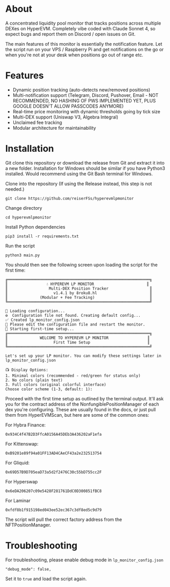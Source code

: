 # About
A concentrated liquidity pool monitor that tracks positions across multiple DEXes on HyperEVM. Completely vibe coded with Claude Sonnet 4, so expect bugs and report them on Discord / open issues on Git.

The main features of this monitor is essentially the notification feature. Let the script run on your VPS / Raspberry Pi and get notifications on the go or when you're not at your desk when positions go out of range etc.

# Features
- Dynamic position tracking (auto-detects new/removed positions)
- Multi-notification support (Telegram, Discord, Pushover, Email - NOT RECOMMENDED, NO HASHING OF PWS IMPLEMENTED YET, PLUS GOOGLE DOESN'T ALLOW PASSCODES ANYMORE)
- Real-time price monitoring with dynamic thresholds going by tick size
- Multi-DEX support (Uniswap V3, Algebra Integral)
- Unclaimed fee tracking
- Modular architecture for maintainability

# Installation
Git clone this repository or download the release from Git and extract it into a new folder. Installation for Windows should be similar if you have Python3 installed. Would recommend using the Git Bash terminal for Windows.

Clone into the repository (If using the Release instead, this step is not needed.)
```
git clone https://github.com/reiserFSs/hyperevmlpmonitor
```
Change directory
```
cd hyperevmlpmonitor
```
Install Python dependencies
```
pip3 install -r requirements.txt
```
Run the script
```
python3 main.py
```

You should then see the following screen upon loading the script for the first time:

```
╔══════════════════════════════════════════════════════════════╗
║                 💧 HYPEREVM LP MONITOR                       ║
║                  Multi-DEX Position Tracker                  ║
║                    v1.4.1 by 8roku8.hl                       ║
║              (Modular + Fee Tracking)                        ║
╚══════════════════════════════════════════════════════════════╝

🔧 Loading configuration...
⚙️  Configuration file not found. Creating default config...
✅ Created lp_monitor_config.json
📝 Please edit the configuration file and restart the monitor.
🚀 Starting first-time setup...
╔══════════════════════════════════════════════════════════════╗
║              WELCOME TO HYPEREVM LP MONITOR                 ║
║                    First Time Setup                         ║
╚══════════════════════════════════════════════════════════════╝

Let's set up your LP monitor. You can modify these settings later in lp_monitor_config.json

📺 Display Options:
1. Minimal colors (recommended - red/green for status only)
2. No colors (plain text)
3. Full colors (original colorful interface)
Choose color scheme (1-3, default: 1):
```
Proceed with the first time setup as outlined by the terminal output. It'll ask you for the contract address of the NonfungiblePositionManager of each dex you're configuring. These are usually found in the docs, or just pull them from HyperEVMScan, but here are some of the common ones: 

For Hybra Finance:
```
0x934C4f47B2D3FfcA0156A45DEb3A436202aF1efa
```
For Kittenswap:
```
0xB9201e89f94a01FF13AD4CAeCF43a2e232513754
```
For Gliquid:
```
0x69D57B9D705eaD73a5d2f2476C30c55bD755cc2F
```
For Hyperswap
```
0x6eDA206207c09e5428F281761DdC0D300851fBC8
```

For Laminar
```
0xfdf8b1f915198ed043ee52ec367c3df8ed5c9d79
```
The script will pull the correct factory address from the NFTPositionManager. 

# Troubleshooting

For troubleshooting, please enable debug mode in ```lp_monitor_config.json``` 

```
"debug_mode": false,
```
Set it to ```true``` and load the script again. 
